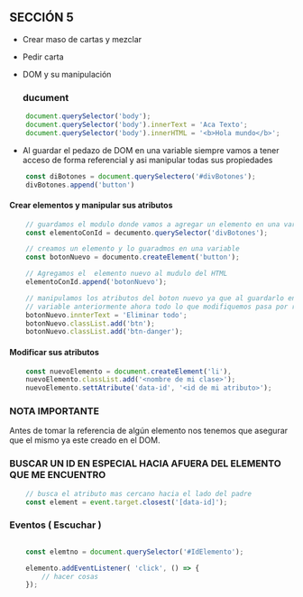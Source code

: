 ## SECCIÓN 5
* Crear maso de cartas y mezclar
* Pedir carta
* DOM y su manipulación
  
  ### ducument 

```js
    document.querySelector('body');
    document.querySelector('body').innerText = 'Aca Texto';
    document.querySelector('body').innerHTML = '<b>Hola mundo</b>';
```
 - Al guardar el pedazo de DOM en una variable siempre vamos a tener acceso de forma referencial y asi manipular todas sus propiedades

```js
    const diBotones = document.querySelectero('#divBotones');
    divBotones.append('button')
```
 #### Crear elementos y manipular sus atributos

```js
    // guardamos el modulo donde vamos a agregar un elemento en una variable.
    const elementoConId = decumento.querySelector('divBotones');

    // creamos un elemento y lo guaradmos en una variable
    const botonNuevo = documento.createElement('button');

    // Agregamos el  elemento nuevo al mudulo del HTML
    elementoConId.append('botonNuevo');

    // manipulamos los atributos del boton nuevo ya que al guardarlo en una 
    // variable anteriormente ahora todo lo que modifiquemos pasa por referencia
    botonNuevo.innterText = 'Eliminar todo';
    botonNuevo.classList.add('btn');
    botonNuevo.classList.add('btn-danger');

```
#### Modificar sus atributos
```js
    const nuevoElemento = document.createElement('li'),
    nuevoElemento.classList.add('<nombre de mi clase>');
    nuevoElemento.settAtribute('data-id', '<id de mi atributo>');
```

### NOTA IMPORTANTE
Antes de tomar la referencia de algún elemento nos tenemos que asegurar que el mismo ya este 
creado en el DOM.

### BUSCAR UN ID EN ESPECIAL HACIA AFUERA DEL ELEMENTO QUE ME ENCUENTRO
```js
    // busca el atributo mas cercano hacia el lado del padre
    const element = event.target.closest('[data-id]'); 
```

### Eventos ( Escuchar )
```js

    const elemtno = document.querySelector('#IdElemento');

    elemento.addEventListener( 'click', () => {
        // hacer cosas
    });

```
